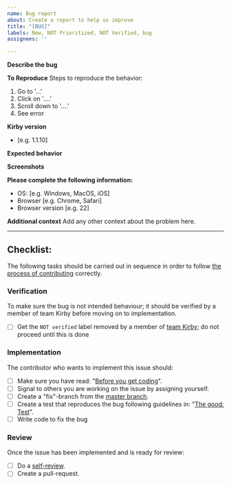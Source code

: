 ```yaml
---
name: Bug report
about: Create a report to help us improve
title: "[BUG]"
labels: New, NOT Prioritized, NOT Verified, bug
assignees: ''

---
```


**Describe the bug**
<!--A clear and concise description of what the bug is.-->

**To Reproduce**
Steps to reproduce the behavior:

1. Go to '...'
2. Click on '....'
3. Scroll down to '....'
4. See error

**Kirby version**
- [e.g. 1.1.10]

**Expected behavior**
<!--A clear and concise description of what you expected to happen...-->

**Screenshots**
<!--If applicable, add screenshots to help explain your problem.-->

**Please complete the following information:**
- OS: [e.g. Windows, MacOS, iOS]
- Browser [e.g. Chrome, Safari]
- Browser version [e.g. 22]

**Additional context**
Add any other context about the problem here.

<!--**Process around fixing and prioritization**-->
<!--In order to fix bugs in a timely fashion please follow these few steps when relevant-->

<!--*NOT Prioritized*-->
<!--Consider urgency of the Bug and be specific if it is blocking for your project. Describe any deadlines for the issue - eg. X needs this done by Y date, to be used in Z sprint. Suggest a milestone for the issue. The Not Prioritized will be removed by the Kirby team. If the bug has "low" priority it will be solved eventually - typically when working with the effected component in a different context.-->

<!--*NOT Verified*-->
<!--The reported bug might be inteded behaviour - the bug should therefore be verified before it is fixed. Ask a member of @kirbydesign/kirby-guild to verify the bug, before you begin fixing it. When the bug is verified the "NOT Verified" label will be removed.-->

<hr />

## Checklist:

The following tasks should be carried out in sequence in order to follow [the process of contributing](../CONTRIBUTING.md/#the-process-of-contributing) correctly.

### Verification
To make sure the bug is not intended behaviour; it should be verified by a member of team Kirby before moving on to implementation. 

- [ ] Get the `NOT verified` label removed by a member of [team Kirby](../CONTRIBUTING.md/#team-kirby); do not proceed until this is done

### Implementation 
The contributor who wants to implement this issue should: 

- [ ] Make sure you have read: "[Before you get coding](../CONTRIBUTING.md/#before-you-get-coding)".
- [ ] Signal to others you are working on the issue by assigning yourself.
- [ ] Create a "fix"-branch from the [master branch](https://github.com/kirbydesign/designsystem/tree/master). 
- [ ] Create a test that reproduces the bug following guidelines in: "[The good: Test](../CONTRIBUTING.md/#test)". 
- [ ] Write code to fix the bug

### Review
Once the issue has been implemented and is ready for review:

- [ ] Do a [self-review](../CONTRIBUTING.md/#self-review). 
- [ ] Create a pull-request.

